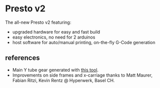 # Presto v2

The all-new Presto v2 featuring:

- upgraded hardware for easy and fast build
- easy electronics, no need for 2 arduinos
- host software for auto/manual printing, on-the-fly G-Code generation

## references

- Main Y tube gear generated with [this tool](http://hessmer.org/gears/InvoluteSpurGearBuilder.html).
- Improvements on side frames and x-carriage thanks to Matt Maurer, Fabian Ritzi, Kevin Rentz @ Hyperwerk, Basel CH.
